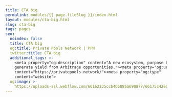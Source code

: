 ```yaml
---
title: CTA big
permalink: modules/{{ page.fileSlug }}/index.html
layout: modules/cta-big.html
slug: cta-big
tags: pages
seo:
  noindex: false
  title: CTA big
  og:title: Private Pools Network | PPN
  twitter:title: CTA big
  additional_tags: >-
    <meta property="og:description" content="A new ecosystem, purpose built to
    generate yield from Arbitrage opportunities."><meta property="og:url"
    content="https://privatepools.network/"><meta property="og:type"
    content="website">
  og:image: >-
    https://uploads-ssl.webflow.com/66162235ccb46588aa690877/66175c42ebc0ce580e5b9283_opengraph.jpg
---
```



